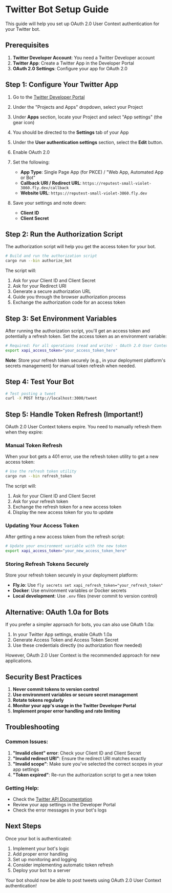 # Twitter Bot Setup Guide

This guide will help you set up OAuth 2.0 User Context authentication for your Twitter bot.

## Prerequisites

1. **Twitter Developer Account**: You need a Twitter Developer account
2. **Twitter App**: Create a Twitter App in the Developer Portal
3. **OAuth 2.0 Settings**: Configure your app for OAuth 2.0

## Step 1: Configure Your Twitter App

1. Go to the [Twitter Developer Portal](https://developer.twitter.com/)
2. Under the "Projects and Apps" dropdown, select your Project
3. Under **Apps** section, locate your Project and select "App settings" (the gear icon)
4. You should be directed to the **Settings** tab of your App
3. Under the **User authentication settings** section, select the **Edit** button.
4. Enable OAuth 2.0
5. Set the following:
   - **App Type**: Single Page App (for PKCE) / "Web App, Automated App or Bot"
   - **Callback URI / Redirect URL**: `https://reputest-small-violet-3860.fly.dev/callback`
   - **Website URL**: `https://reputest-small-violet-3860.fly.dev`

6. Save your settings and note down:
   - **Client ID**
   - **Client Secret**

## Step 2: Run the Authorization Script

The authorization script will help you get the access token for your bot.

```bash
# Build and run the authorization script
cargo run --bin authorize_bot
```

The script will:
1. Ask for your Client ID and Client Secret
2. Ask for your Redirect URI
3. Generate a secure authorization URL
4. Guide you through the browser authorization process
5. Exchange the authorization code for an access token

## Step 3: Set Environment Variables

After running the authorization script, you'll get an access token and potentially a refresh token. Set the access token as an environment variable:

```bash
# Required: For all operations (read and write) - OAuth 2.0 User Context
export xapi_access_token="your_access_token_here"
```

**Note**: Store your refresh token securely (e.g., in your deployment platform's secrets management) for manual token refresh when needed.

## Step 4: Test Your Bot

```bash
# Test posting a tweet
curl -X POST http://localhost:3000/tweet
```

## Step 5: Handle Token Refresh (Important!)

OAuth 2.0 User Context tokens expire. You need to manually refresh them when they expire:

### Manual Token Refresh
When your bot gets a 401 error, use the refresh token utility to get a new access token:

```bash
# Use the refresh token utility
cargo run --bin refresh_token
```

The script will:
1. Ask for your Client ID and Client Secret
2. Ask for your refresh token
3. Exchange the refresh token for a new access token
4. Display the new access token for you to update

### Updating Your Access Token
After getting a new access token from the refresh script:

```bash
# Update your environment variable with the new token
export xapi_access_token="your_new_access_token_here"
```

### Storing Refresh Tokens Securely
Store your refresh token securely in your deployment platform:
- **Fly.io**: Use `fly secrets set xapi_refresh_token="your_refresh_token"`
- **Docker**: Use environment variables or Docker secrets
- **Local development**: Use `.env` files (never commit to version control)

## Alternative: OAuth 1.0a for Bots

If you prefer a simpler approach for bots, you can also use OAuth 1.0a:

1. In your Twitter App settings, enable OAuth 1.0a
2. Generate Access Token and Access Token Secret
3. Use these credentials directly (no authorization flow needed)

However, OAuth 2.0 User Context is the recommended approach for new applications.

## Security Best Practices

1. **Never commit tokens to version control**
2. **Use environment variables or secure secret management**
3. **Rotate tokens regularly**
4. **Monitor your app's usage in the Twitter Developer Portal**
5. **Implement proper error handling and rate limiting**

## Troubleshooting

### Common Issues:

1. **"Invalid client" error**: Check your Client ID and Client Secret
2. **"Invalid redirect URI"**: Ensure the redirect URI matches exactly
3. **"Invalid scope"**: Make sure you've selected the correct scopes in your app settings
4. **"Token expired"**: Re-run the authorization script to get a new token

### Getting Help:

- Check the [Twitter API Documentation](https://developer.twitter.com/en/docs)
- Review your app settings in the Developer Portal
- Check the error messages in your bot's logs

## Next Steps

Once your bot is authenticated:

1. Implement your bot's logic
2. Add proper error handling
3. Set up monitoring and logging
4. Consider implementing automatic token refresh
5. Deploy your bot to a server

Your bot should now be able to post tweets using OAuth 2.0 User Context authentication!
